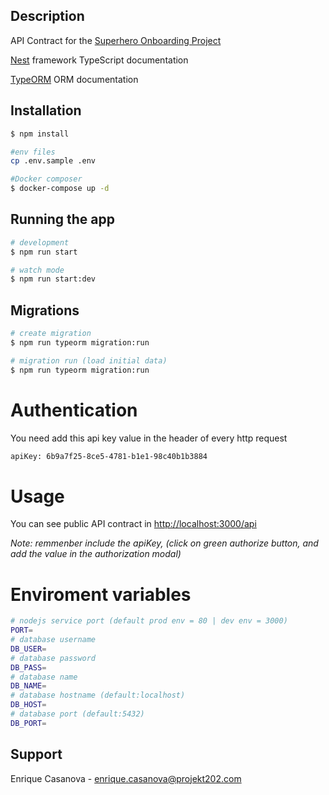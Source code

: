 ## Description

API Contract for the [Superhero Onboarding Project](https://adkgroup.atlassian.net/wiki/spaces/SUP/pages/1172734300/Superhero+Project+-+Functional+Specifications+and+Technical+Requirements+Documentation)

[Nest](https://github.com/nestjs/nest) framework TypeScript documentation

[TypeORM](https://typeorm.io/#/) ORM documentation

## Installation

```bash
$ npm install

#env files
cp .env.sample .env

#Docker composer
$ docker-compose up -d

```

## Running the app

```bash
# development
$ npm run start

# watch mode
$ npm run start:dev
```

## Migrations

```bash
# create migration
$ npm run typeorm migration:run

# migration run (load initial data)
$ npm run typeorm migration:run

```

# Authentication

You need add this api key value in the header of every http request

```bash
apiKey: 6b9a7f25-8ce5-4781-b1e1-98c40b1b3884
```

# Usage

You can see public API contract in [http://localhost:3000/api](http://localhost:3000/api)

_Note: remmenber include the apiKey, (click on green authorize button, and add the value in the authorization modal)_

# Enviroment variables

```bash
# nodejs service port (default prod env = 80 | dev env = 3000)
PORT=
# database username
DB_USER=
# database password
DB_PASS=
# database name
DB_NAME=
# database hostname (default:localhost)
DB_HOST=
# database port (default:5432)
DB_PORT=
```

## Support

Enrique Casanova - [enrique.casanova@projekt202.com](mailto:enrique.casanova@projekt202.com)
